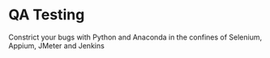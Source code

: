 # QA Testing
Constrict your bugs with Python and Anaconda in the confines of Selenium, Appium, JMeter and Jenkins

